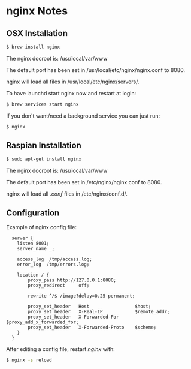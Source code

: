 # nginx Notes

## OSX Installation

```bash
$ brew install nginx
```

The nginx docroot is: /usr/local/var/www

The default port has been set in /usr/local/etc/nginx/nginx.conf to 8080.

nginx will load all files in /usr/local/etc/nginx/servers/.

To have launchd start nginx now and restart at login:
```bash
$ brew services start nginx
```
If you don't want/need a background service you can just run:
```bash
$ nginx
```

## Raspian Installation

```bash
$ sudo apt-get install nginx
```

The nginx docroot is: /usr/local/var/www

The default port has been set in /etc/nginx/nginx.conf to 8080.

nginx will load all *.conf* files in /etc/nginx/conf.d/.


## Configuration

Example of nginx config file:
```
  server {
    listen 8001;
    server_name _;

    access_log  /tmp/access.log;
    error_log  /tmp/errors.log;

    location / {
        proxy_pass http://127.0.0.1:8080;
        proxy_redirect     off;

    	rewrite ^/$ /image?delay=0.25 permanent;

        proxy_set_header   Host                 $host;
        proxy_set_header   X-Real-IP            $remote_addr;
        proxy_set_header   X-Forwarded-For      $proxy_add_x_forwarded_for;
        proxy_set_header   X-Forwarded-Proto    $scheme;
    }
  }
```

After editing a config file, restart *nginx* with:
```bash
$ nginx -s reload
```
